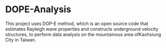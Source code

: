 # DOPE-Analysis
This project uses DOP-E method, which is an open source code that estimates Rayleigh wave properties and constructs underground velocity structures, to perform data analysis on the mountainous area of ​​Kaohsiung City in Taiwan.

